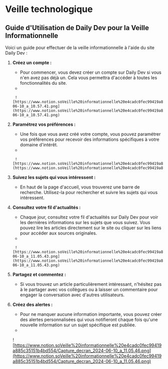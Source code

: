 # Veille technologique

## Guide d'Utilisation de Daily Dev pour la Veille Informationnelle

Voici un guide pour effectuer de la veille informationnelle à l'aide du site Daily Dev :

1. **Créez un compte :**
    - Pour commencer, vous devez créer un compte sur Daily Dev si vous n'en avez pas déjà un. Cela vous permettra d'accéder à toutes les fonctionnalités du site.
    - 
        
        ![https://www.notion.soVeille%20informationnelle%20e4cadc0fec99419a885c35151b4bd554/Capture_decran_2024-06-10_a_10.57.41.png](https://www.notion.soVeille%20informationnelle%20e4cadc0fec99419a885c35151b4bd554/Capture_decran_2024-06-10_a_10.57.41.png)
        
2. **Paramétrez vos préférences :**
    - Une fois que vous avez créé votre compte, vous pouvez paramétrer vos préférences pour recevoir des informations spécifiques à votre domaine d'intérêt.
    - 
        
        ![https://www.notion.soVeille%20informationnelle%20e4cadc0fec99419a885c35151b4bd554/Untitled.png](https://www.notion.soVeille%20informationnelle%20e4cadc0fec99419a885c35151b4bd554/Untitled.png)
        
3. **Suivez les sujets qui vous intéressent :**
    - En haut de la page d'accueil, vous trouverez une barre de recherche. Utilisez-la pour rechercher et suivre les sujets qui vous intéressent.
4. **Consultez votre fil d'actualités :**
    - Chaque jour, consultez votre fil d'actualités sur Daily Dev pour voir les dernières informations sur les sujets que vous suivez. Vous pouvez lire les articles directement sur le site ou cliquer sur les liens pour accéder aux sources originales.
    - 
        
        ![https://www.notion.soVeille%20informationnelle%20e4cadc0fec99419a885c35151b4bd554/Capture_decran_2024-06-10_a_11.05.43.png](https://www.notion.soVeille%20informationnelle%20e4cadc0fec99419a885c35151b4bd554/Capture_decran_2024-06-10_a_11.05.43.png)
        
5. **Partagez et commentez :**
    - Si vous trouvez un article particulièrement intéressant, n'hésitez pas à le partager avec vos collègues ou à laisser un commentaire pour engager la conversation avec d'autres utilisateurs.
6. **Créez des alertes :**
    - Pour ne manquer aucune information importante, vous pouvez créer des alertes personnalisées qui vous notifieront chaque fois qu'une nouvelle information sur un sujet spécifique est publiée.
    - 
    
    ![https://www.notion.soVeille%20informationnelle%20e4cadc0fec99419a885c35151b4bd554/Capture_decran_2024-06-10_a_11.05.46.png](https://www.notion.soVeille%20informationnelle%20e4cadc0fec99419a885c35151b4bd554/Capture_decran_2024-06-10_a_11.05.46.png)
    

